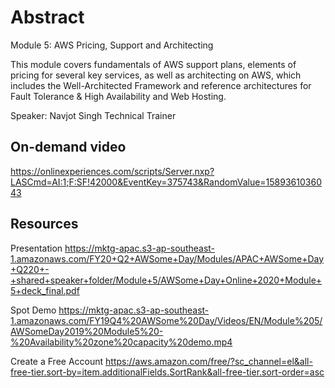 # Abstract

Module 5: AWS Pricing, Support and Architecting

This module covers fundamentals of AWS support plans, elements of pricing for several key services, as well as architecting on AWS, which includes the Well-Architected Framework and reference architectures for Fault Tolerance & High Availability and Web Hosting.

Speaker: Navjot Singh
Technical Trainer

## On-demand video

<https://onlinexperiences.com/scripts/Server.nxp?LASCmd=AI:1;F:SF!42000&EventKey=375743&RandomValue=1589361036043>

## Resources

Presentation
<https://mktg-apac.s3-ap-southeast-1.amazonaws.com/FY20+Q2+AWSome+Day/Modules/APAC+AWSome+Day+Q220+-+shared+speaker+folder/Module+5/AWSome+Day+Online+2020+Module+5+deck_final.pdf>

Spot Demo
<https://mktg-apac.s3-ap-southeast-1.amazonaws.com/FY19Q4%20AWSome%20Day/Videos/EN/Module%205/AWSomeDay2019%20Module5%20-%20Availability%20zone%20capacity%20demo.mp4>

Create a Free Account
<https://aws.amazon.com/free/?sc_channel=el&all-free-tier.sort-by=item.additionalFields.SortRank&all-free-tier.sort-order=asc>
